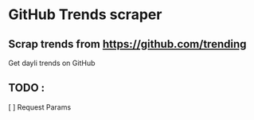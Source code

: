 # GitHub Trends scraper

## Scrap trends from https://github.com/trending

Get dayli trends on GitHub

## TODO :

[ ] Request Params

